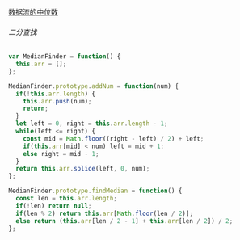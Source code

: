 [数据流的中位数](https://leetcode.cn/problems/find-median-from-data-stream/?envType=study-plan-v2&envId=top-100-liked)

###### 二分查找

```javascript
var MedianFinder = function() {
  this.arr = [];
};

MedianFinder.prototype.addNum = function(num) {
  if(!this.arr.length) {
    this.arr.push(num);
    return;
  }
  let left = 0, right = this.arr.length - 1;
  while(left <= right) {
    const mid = Math.floor((right - left) / 2) + left;
    if(this.arr[mid] < num) left = mid + 1;
    else right = mid - 1;
  }
  return this.arr.splice(left, 0, num);
};

MedianFinder.prototype.findMedian = function() {
  const len = this.arr.length;
  if(!len) return null;
  if(len % 2) return this.arr[Math.floor(len / 2)];
  else return (this.arr[len / 2 - 1] + this.arr[len / 2]) / 2;
};
```
